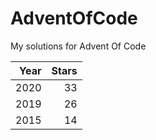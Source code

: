 # AdventOfCode
My solutions for Advent Of Code

| Year | Stars |
|-----:|------:|
| 2020 |    33 |
| 2019 |    26 |
| 2015 |    14 |
